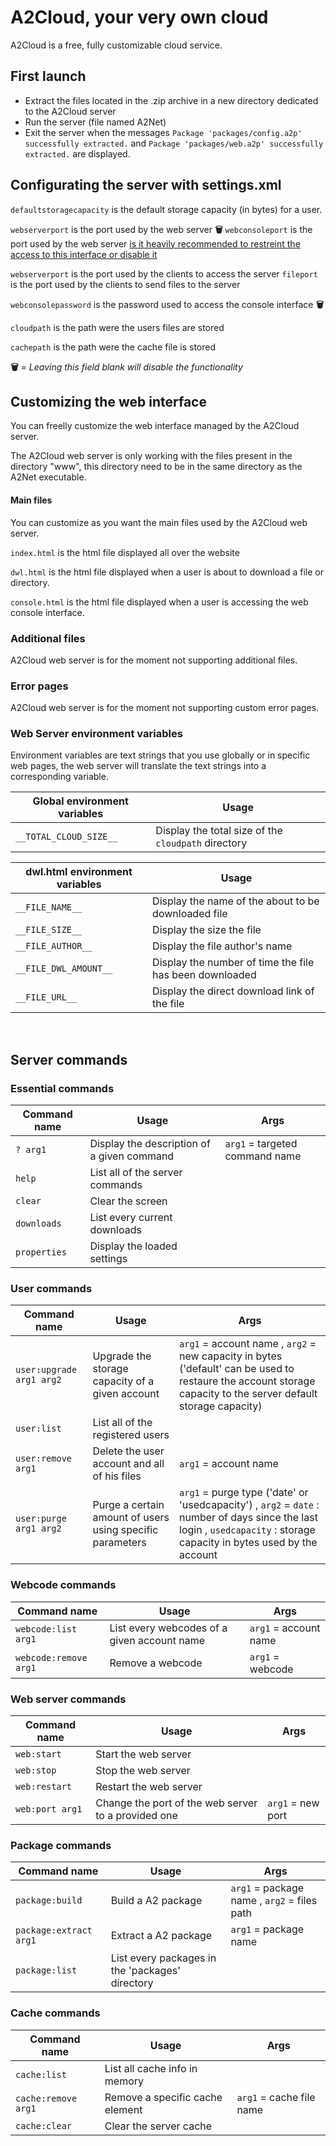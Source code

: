 # A2Cloud, your very own cloud

A2Cloud is a free, fully customizable cloud service.

## First launch
 - Extract the files located in the .zip archive in a new directory dedicated to the A2Cloud server
 - Run the server (file named A2Net)
 - Exit the server when the messages `Package 'packages/config.a2p' successfully extracted.` and `Package 'packages/web.a2p' successfully extracted.` are displayed.
 &nbsp;
 ## Configurating the server with settings.xml

`defaultstoragecapacity` is the default storage capacity (in bytes) for a user. 

`webserverport` is the port used by the web server **🗑**
`webconsoleport` is the port used by the web server <u>is it heavily recommended to restreint the access to this interface or disable it</u>

`webserverport` is the port used by the clients to access the server
`fileport` is the port used by the clients to send files to the server

`webconsolepassword` is the password used to access the console interface **🗑**

`cloudpath` is the path were the users files are stored

`cachepath` is the path were the cache file is stored

 **🗑** *= Leaving this field blank will disable the functionality*
&nbsp;
## Customizing the web interface
 You can freelly customize the web interface managed by the A2Cloud server.
 
 The A2Cloud web server is only working with the files present in the directory "www", this directory need to be in the same directory as the A2Net executable.

 #### Main files 
 You can customize as you want the main files used by the A2Cloud web server. 
  
`index.html` is the html file displayed all over the website

`dwl.html` is the html file displayed when a user is about to download a file or directory.

`console.html` is the html file displayed when a user is accessing the web console interface.

 ### Additional files 
 A2Cloud web server is for the moment not supporting additional files.
 
 ### Error pages
 A2Cloud web server is for the moment not supporting custom error pages.

### Web Server environment variables
Environment variables are text strings that you use globally or in specific web pages, the web server will translate the text strings into a corresponding variable.

|Global environment variables| Usage |
|--|--|
| `__TOTAL_CLOUD_SIZE__` | Display the total size of the `cloudpath`  directory|

|dwl.html environment variables| Usage |
|--|--|
| `__FILE_NAME__` | Display the name of the about to be downloaded file|
| `__FILE_SIZE__` | Display the size the file|
| `__FILE_AUTHOR__` | Display the file author's name|
| `__FILE_DWL_AMOUNT__` | Display the number of time the file has been downloaded|
| `__FILE_URL__` | Display the direct download link of the file|

&nbsp;
## Server commands

### Essential commands

|Command name| Usage | Args|
|--|--|--|
| `? arg1` | Display the description of a given command  | `arg1` = targeted command name
|`help` |List all of the server commands |
|`clear` |Clear the screen |
|`downloads` |List every current downloads |
|`properties` |Display the loaded settings |
### User commands
|Command name| Usage | Args |
|--|--|--|
| `user:upgrade arg1 arg2 ` | Upgrade the storage capacity of a given account  | `arg1` = account name , `arg2` = new capacity in bytes ('default' can be used to restaure the account storage capacity to the server default storage capacity)
|`user:list` |List all of the registered users |
|`user:remove arg1` |Delete the user account and all of his files | `arg1` = account name
|`user:purge arg1 arg2` |Purge a certain amount of users using specific parameters| `arg1` = purge type ('date' or 'usedcapacity') , `arg2` = `date` : number of days since the last login , `usedcapacity` : storage capacity in bytes used by the account

### Webcode commands
|Command name| Usage | Args |
|--|--|--|
|`webcode:list arg1` |List every webcodes of a given account name | `arg1` = account name
|`webcode:remove arg1` |Remove a webcode | `arg1` = webcode

### Web server commands
|Command name| Usage | Args |
|--|--|--|
|`web:start` |Start the web server
|`web:stop` |Stop the web server
|`web:restart` |Restart the web server
|`web:port arg1` |Change the port of the web server to a provided one | `arg1` = new port

### Package commands
|Command name| Usage | Args |
|--|--|--|
|`package:build` |Build a A2 package | `arg1` = package name , `arg2` = files path
|`package:extract arg1` |Extract a A2 package | `arg1` = package name
|`package:list` |List every packages in the 'packages' directory

### Cache commands
|Command name| Usage | Args |
|--|--|--|
|`cache:list` |List all cache info in memory 
|`cache:remove arg1` |Remove a specific cache element | `arg1` = cache file name
|`cache:clear` |Clear the server cache

&nbsp;
